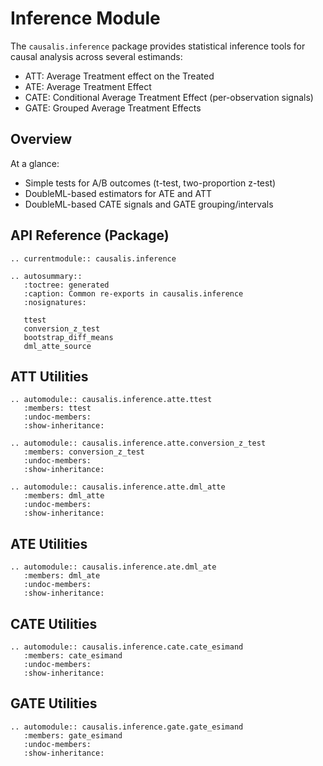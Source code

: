 # Inference Module

The `causalis.inference` package provides statistical inference tools for causal analysis across several estimands:
- ATT: Average Treatment effect on the Treated
- ATE: Average Treatment Effect
- CATE: Conditional Average Treatment Effect (per-observation signals)
- GATE: Grouped Average Treatment Effects

## Overview

At a glance:
- Simple tests for A/B outcomes (t-test, two-proportion z-test)
- DoubleML-based estimators for ATE and ATT
- DoubleML-based CATE signals and GATE grouping/intervals

## API Reference (Package)

```{eval-rst}
.. currentmodule:: causalis.inference

.. autosummary::
   :toctree: generated
   :caption: Common re-exports in causalis.inference
   :nosignatures:

   ttest
   conversion_z_test
   bootstrap_diff_means
   dml_atte_source
```

## ATT Utilities

```{eval-rst}
.. automodule:: causalis.inference.atte.ttest
   :members: ttest
   :undoc-members:
   :show-inheritance:
```

```{eval-rst}
.. automodule:: causalis.inference.atte.conversion_z_test
   :members: conversion_z_test
   :undoc-members:
   :show-inheritance:
```

```{eval-rst}
.. automodule:: causalis.inference.atte.dml_atte
   :members: dml_atte
   :undoc-members:
   :show-inheritance:
```

## ATE Utilities

```{eval-rst}
.. automodule:: causalis.inference.ate.dml_ate
   :members: dml_ate
   :undoc-members:
   :show-inheritance:
```

## CATE Utilities

```{eval-rst}
.. automodule:: causalis.inference.cate.cate_esimand
   :members: cate_esimand
   :undoc-members:
   :show-inheritance:
```

## GATE Utilities

```{eval-rst}
.. automodule:: causalis.inference.gate.gate_esimand
   :members: gate_esimand
   :undoc-members:
   :show-inheritance:
```